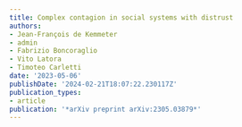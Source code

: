 ```yaml
---
title: Complex contagion in social systems with distrust
authors:
- Jean-François de Kemmeter
- admin
- Fabrizio Boncoraglio
- Vito Latora
- Timoteo Carletti
date: '2023-05-06'
publishDate: '2024-02-21T18:07:22.230117Z'
publication_types:
- article
publication: '*arXiv preprint arXiv:2305.03879*'
---
```

